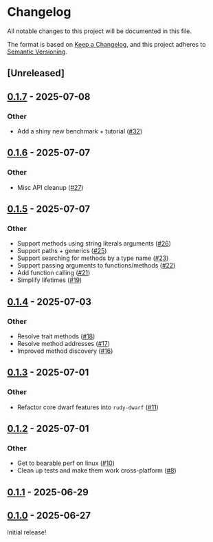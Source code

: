 # Changelog

All notable changes to this project will be documented in this file.

The format is based on [Keep a Changelog](https://keepachangelog.com/en/1.0.0/),
and this project adheres to [Semantic Versioning](https://semver.org/spec/v2.0.0.html).

## [Unreleased]

## [0.1.7](https://github.com/samscott89/rudy/compare/rudy-lldb-v0.1.6...rudy-lldb-v0.1.7) - 2025-07-08

### Other

- Add a shiny new benchmark + tutorial ([#32](https://github.com/samscott89/rudy/pull/32))

## [0.1.6](https://github.com/samscott89/rudy/compare/rudy-lldb-v0.1.5...rudy-lldb-v0.1.6) - 2025-07-07

### Other

- Misc API cleanup ([#27](https://github.com/samscott89/rudy/pull/27))

## [0.1.5](https://github.com/samscott89/rudy/compare/rudy-lldb-v0.1.4...rudy-lldb-v0.1.5) - 2025-07-07

### Other

- Support methods using string literals arguments ([#26](https://github.com/samscott89/rudy/pull/26))
- Support paths + generics ([#25](https://github.com/samscott89/rudy/pull/25))
- Support searching for methods by a type name ([#23](https://github.com/samscott89/rudy/pull/23))
- Support passing arguments to functions/methods ([#22](https://github.com/samscott89/rudy/pull/22))
- Add function calling ([#21](https://github.com/samscott89/rudy/pull/21))
- Simplify lifetimes ([#19](https://github.com/samscott89/rudy/pull/19))

## [0.1.4](https://github.com/samscott89/rudy/compare/rudy-lldb-v0.1.3...rudy-lldb-v0.1.4) - 2025-07-03

### Other

- Resolve trait methods ([#18](https://github.com/samscott89/rudy/pull/18))
- Resolve method addresses ([#17](https://github.com/samscott89/rudy/pull/17))
- Improved method discovery ([#16](https://github.com/samscott89/rudy/pull/16))

## [0.1.3](https://github.com/samscott89/rudy/compare/rudy-lldb-v0.1.2...rudy-lldb-v0.1.3) - 2025-07-01

### Other

- Refactor core dwarf features into `rudy-dwarf` ([#11](https://github.com/samscott89/rudy/pull/11))

## [0.1.2](https://github.com/samscott89/rudy/compare/rudy-lldb-v0.1.1...rudy-lldb-v0.1.2) - 2025-07-01

### Other

- Get to bearable perf on linux ([#10](https://github.com/samscott89/rudy/pull/10))
- Clean up tests and make them work cross-platform ([#8](https://github.com/samscott89/rudy/pull/8))

## [0.1.1](https://github.com/samscott89/rudy/compare/rudy-lldb-v0.1.0...rudy-lldb-v0.1.1) - 2025-06-29

## [0.1.0](https://github.com/samscott89/rudy/releases/tag/rudy-lldb-v0.1.0) - 2025-06-27

Initial release!
